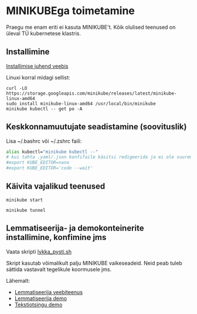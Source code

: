 # MINIKUBEga toimetamine

Praegu me enam eriti ei kasuta MINIKUBE't.
Kõik olulised teenused on üleval TÜ kubernetese klastris.

## Installimine

[Installimise juhend veebis](https://minikube.sigs.k8s.io/docs/start/)

Linuxi korral midagi sellist:

```cmdline
curl -LO https://storage.googleapis.com/minikube/releases/latest/minikube-linux-amd64
sudo install minikube-linux-amd64 /usr/local/bin/minikube
minikube kubectl -- get po -A
```

## Keskkonnamuutujate seadistamine (soovituslik)

Lisa ~/.bashrc või ~/.zshrc faili:

```bash
alias kubectl="minikube kubectl --"
# kui tahta .yaml/.json konfifaile käsitsi redigeerida ja ei ole suurem vi fänn, siis üks neist
#export KUBE_EDITOR=nano
#export KUBE_EDITOR='code --wait'
```

## Käivita vajalikud teenused

```cmdline
minikube start
```

```cmdline
minikube tunnel
```

## Lemmatiseerija- ja demokonteinerite installimine, konfimine jms

Vaata skripti [lykka_pysti.sh](https://github.com/estnltk/smart-search/blob/main/minikube/lykka_pysti.sh)

Skript kasutab võimalikult palju MINIKUBE vaikeseadeid. Neid peab tuleb sättida vastavalt tegelikule koormusele jms.

Lähemalt:
* [Lemmatiseerija veebiteenus](https://github.com/estnltk/smart-search/blob/main/lemmatiseerija/README.md)
* [Lemmatiseerija demo](https://github.com/estnltk/smart-search/blob/main/demo_lemmatiseerija/README.md)
* [Tekstiotsingu demo](https://github.com/estnltk/smart-search/blob/main/demo_otsing/veebileht/README.md)

